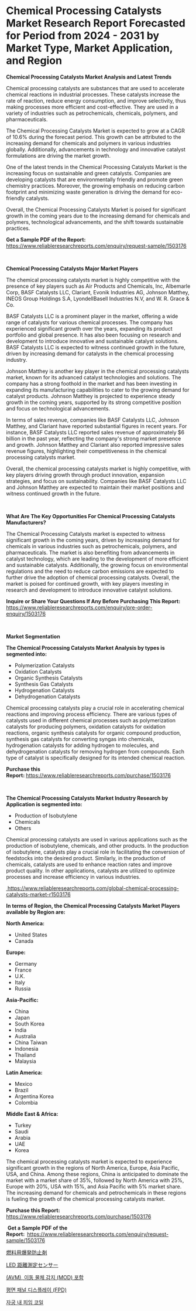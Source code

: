 <p><h1>Chemical Processing Catalysts Market Research Report Forecasted for Period from 2024 -  2031 by Market Type, Market Application, and Region</h1></p><p><strong>Chemical Processing Catalysts Market Analysis and Latest Trends</strong></p>
<p><p>Chemical processing catalysts are substances that are used to accelerate chemical reactions in industrial processes. These catalysts increase the rate of reaction, reduce energy consumption, and improve selectivity, thus making processes more efficient and cost-effective. They are used in a variety of industries such as petrochemicals, chemicals, polymers, and pharmaceuticals.</p><p>The Chemical Processing Catalysts Market is expected to grow at a CAGR of 10.6% during the forecast period. This growth can be attributed to the increasing demand for chemicals and polymers in various industries globally. Additionally, advancements in technology and innovative catalyst formulations are driving the market growth.</p><p>One of the latest trends in the Chemical Processing Catalysts Market is the increasing focus on sustainable and green catalysts. Companies are developing catalysts that are environmentally friendly and promote green chemistry practices. Moreover, the growing emphasis on reducing carbon footprint and minimizing waste generation is driving the demand for eco-friendly catalysts.</p><p>Overall, the Chemical Processing Catalysts Market is poised for significant growth in the coming years due to the increasing demand for chemicals and polymers, technological advancements, and the shift towards sustainable practices.</p></p>
<p><strong>Get a Sample PDF of the Report:&nbsp;</strong> <a href="https://www.reliableresearchreports.com/enquiry/request-sample/1503176">https://www.reliableresearchreports.com/enquiry/request-sample/1503176</a></p>
<p>&nbsp;</p>
<p><strong>Chemical Processing Catalysts Major Market Players</strong></p>
<p><p>The chemical processing catalysts market is highly competitive with the presence of key players such as Air Products and Chemicals, Inc, Albemarle Corp, BASF Catalysts LLC, Clariant, Evonik Industries AG, Johnson Matthey, INEOS Group Holdings S.A, LyondellBasell Industries N.V, and W. R. Grace & Co.</p><p>BASF Catalysts LLC is a prominent player in the market, offering a wide range of catalysts for various chemical processes. The company has experienced significant growth over the years, expanding its product portfolio and global presence. It has also been focusing on research and development to introduce innovative and sustainable catalyst solutions. BASF Catalysts LLC is expected to witness continued growth in the future, driven by increasing demand for catalysts in the chemical processing industry.</p><p>Johnson Matthey is another key player in the chemical processing catalysts market, known for its advanced catalyst technologies and solutions. The company has a strong foothold in the market and has been investing in expanding its manufacturing capabilities to cater to the growing demand for catalyst products. Johnson Matthey is projected to experience steady growth in the coming years, supported by its strong competitive position and focus on technological advancements.</p><p>In terms of sales revenue, companies like BASF Catalysts LLC, Johnson Matthey, and Clariant have reported substantial figures in recent years. For instance, BASF Catalysts LLC reported sales revenue of approximately $6 billion in the past year, reflecting the company's strong market presence and growth. Johnson Matthey and Clariant also reported impressive sales revenue figures, highlighting their competitiveness in the chemical processing catalysts market.</p><p>Overall, the chemical processing catalysts market is highly competitive, with key players driving growth through product innovation, expansion strategies, and focus on sustainability. Companies like BASF Catalysts LLC and Johnson Matthey are expected to maintain their market positions and witness continued growth in the future.</p></p>
<p>&nbsp;</p>
<p><strong>What Are The Key Opportunities For Chemical Processing Catalysts Manufacturers?</strong></p>
<p><p>The Chemical Processing Catalysts market is expected to witness significant growth in the coming years, driven by increasing demand for chemicals in various industries such as petrochemicals, polymers, and pharmaceuticals. The market is also benefiting from advancements in catalyst technology, which are leading to the development of more efficient and sustainable catalysts. Additionally, the growing focus on environmental regulations and the need to reduce carbon emissions are expected to further drive the adoption of chemical processing catalysts. Overall, the market is poised for continued growth, with key players investing in research and development to introduce innovative catalyst solutions.</p></p>
<p><strong>Inquire or Share Your Questions If Any Before Purchasing This Report:</strong> <a href="https://www.reliableresearchreports.com/enquiry/pre-order-enquiry/1503176">https://www.reliableresearchreports.com/enquiry/pre-order-enquiry/1503176</a></p>
<p>&nbsp;</p>
<p><strong>Market Segmentation</strong></p>
<p><strong>The Chemical Processing Catalysts Market Analysis by types is segmented into:</strong></p>
<p><ul><li>Polymerization Catalysts</li><li>Oxidation Catalysts</li><li>Organic Synthesis Catalysts</li><li>Synthesis Gas Catalysts</li><li>Hydrogenation Catalysts</li><li>Dehydrogenation Catalysts</li></ul></p>
<p><p>Chemical processing catalysts play a crucial role in accelerating chemical reactions and improving process efficiency. There are various types of catalysts used in different chemical processes such as polymerization catalysts for producing polymers, oxidation catalysts for oxidation reactions, organic synthesis catalysts for organic compound production, synthesis gas catalysts for converting syngas into chemicals, hydrogenation catalysts for adding hydrogen to molecules, and dehydrogenation catalysts for removing hydrogen from compounds. Each type of catalyst is specifically designed for its intended chemical reaction.</p></p>
<p><strong>Purchase this Report:&nbsp;</strong><a href="https://www.reliableresearchreports.com/purchase/1503176">https://www.reliableresearchreports.com/purchase/1503176</a></p>
<p>&nbsp;</p>
<p><strong>The Chemical Processing Catalysts Market Industry Research by Application is segmented into:</strong></p>
<p><ul><li>Production of Isobutylene</li><li>Chemicals</li><li>Others</li></ul></p>
<p><p>Chemical processing catalysts are used in various applications such as the production of isobutylene, chemicals, and other products. In the production of isobutylene, catalysts play a crucial role in facilitating the conversion of feedstocks into the desired product. Similarly, in the production of chemicals, catalysts are used to enhance reaction rates and improve product quality. In other applications, catalysts are utilized to optimize processes and increase efficiency in various industries.</p></p>
<p><a href="https://www.reliableresearchreports.com/global-chemical-processing-catalysts-market-r1503176">&nbsp;https://www.reliableresearchreports.com/global-chemical-processing-catalysts-market-r1503176</a></p>
<p><strong>In terms of Region, the Chemical Processing Catalysts Market Players available by Region are:</strong></p>
<p>
    <p> <strong> North America: </strong>
        <ul>
            <li>United States</li>
            <li>Canada</li>
        </ul>
        </p> 
    <p> <strong> Europe: </strong>
        <ul>
            <li>Germany</li>
            <li>France</li>
            <li>U.K.</li>
            <li>Italy</li>
            <li>Russia</li>
        </ul>
        </p> 
    <p> <strong> Asia-Pacific: </strong>
        <ul>
            <li>China</li>
            <li>Japan</li>
            <li>South Korea</li>
            <li>India</li>
            <li>Australia</li>
            <li>China Taiwan</li>
            <li>Indonesia</li>
            <li>Thailand</li>
            <li>Malaysia</li>
        </ul>
        </p> 
    <p> <strong> Latin America: </strong>
        <ul>
            <li>Mexico</li>
            <li>Brazil</li>
            <li>Argentina Korea</li>
            <li>Colombia</li>
        </ul>
        </p> 
    <p> <strong> Middle East & Africa: </strong>
        <ul>
            <li>Turkey</li>
            <li>Saudi</li>
            <li>Arabia</li>
            <li>UAE</li>
            <li>Korea</li>
        </ul>
    </p>
    </p>
<p><p>The chemical processing catalysts market is expected to experience significant growth in the regions of North America, Europe, Asia Pacific, USA, and China. Among these regions, China is anticipated to dominate the market with a market share of 35%, followed by North America with 25%, Europe with 20%, USA with 15%, and Asia Pacific with 5% market share. The increasing demand for chemicals and petrochemicals in these regions is fueling the growth of the chemical processing catalysts market.</p></p>
<p><strong>Purchase this Report: </strong><a href="https://www.reliableresearchreports.com/purchase/1503176">https://www.reliableresearchreports.com/purchase/1503176</a></p>
<p>&nbsp;<strong>Get a Sample PDF of the Report:&nbsp;&nbsp;</strong><a href="https://www.reliableresearchreports.com/enquiry/request-sample/1503176">https://www.reliableresearchreports.com/enquiry/request-sample/1503176</a></p>
<p><strong></strong></p>
<p><p><a href="https://github.com/ddwcuskozol07187/Market-Research-Report-List-2/blob/main/676828494747.md">燃料用爆発防止剤</a></p><p><a href="https://github.com/KaydenJohns1964/Market-Research-Report-List-1/blob/main/5506900102199.md">LED 距離測定センサー</a></p><p><a href="https://medium.com/@kasandrarempel/avm-%EB%B0%8F-moving-object-detection-mod-%EC%8B%9C%EC%9E%A5%EC%9D%80-%EC%8B%9C%EC%9E%A5-%EC%A0%90%EC%9C%A0%EC%9C%A8-%EA%B7%9C%EB%AA%A8-%EB%B0%8F-2031%EB%85%84%EA%B9%8C%EC%A7%80%EC%9D%98-%EC%98%88%EC%83%81-%EC%98%88%EC%B8%A1%EC%97%90-%EC%A4%91%EC%A0%90%EC%9D%84-%EB%91%94%EB%8B%A4-f5f459eaff54">(AVM), 이동 물체 감지 (MOD) 포함</a></p><p><a href="https://github.com/vsap75a286l/Market-Research-Report-List-2/blob/main/602863286386.md">평면 패널 디스플레이 (FPD)</a></p><p><a href="https://medium.com/@sherlock567567/%EB%82%B4%EB%B6%80%EC%9E%90%EA%B6%81-%EB%82%B4-%ED%94%BC%EC%9E%84-%EB%A7%A4%EB%93%AD-%EC%8B%9C%EC%9E%A5-%EB%B6%84%EC%84%9D-%EB%B0%8F-2024%EB%85%84%EB%B6%80%ED%84%B0-2031%EB%85%84%EA%B9%8C%EC%A7%80%EC%9D%98-%EA%B7%9C%EB%AA%A8-%EC%98%88%EC%B8%A1-77da2d77bdcf">자궁 내 피임 코일</a></p></p>